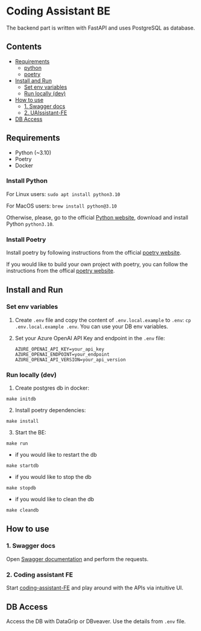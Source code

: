 # Coding Assistant BE

The backend part is written with FastAPI and uses PostgreSQL as database.

## Contents

- [Requirements](#requirements)
  - [python](#install-python)
  - [poetry](#install-poetry)
- [Install and Run](#install-and-run)
  - [Set env variables](#set-env-variables)
  - [Run locally (dev)](#run-locally-dev)
- [How to use](#how-to-use)
  - [1. Swagger docs](#1-swagger-docs)
  - [2. UAIssistant-FE](#2-uaissistant-fe)
- [DB Access](#db-access)

## Requirements

- Python (~3.10)
- Poetry
- Docker

### Install Python

For Linux users: `sudo apt install python3.10`

For MacOS users: `brew install python@3.10`

Otherwise, please, go to the official [Python website](https://www.python.org/downloads/), download and install Python `python3.10`.

### Install Poetry

Install poetry by following instructions from the official [poetry website](https://python-poetry.org/docs/).

If you would like to build your own project with poetry, you can follow the instructions from the offical [poetry website](https://python-poetry.org/docs/basic-usage/).

## Install and Run

### Set env variables

1. Create `.env` file and copy the content of `.env.local.example` to `.env`: `cp .env.local.example .env`. You can use your DB env variables.
2. Set your Azure OpenAI API Key and endpoint in the `.env` file:

   ```plaintext
   AZURE_OPENAI_API_KEY=your_api_key
   AZURE_OPENAI_ENDPOINT=your_endpoint
   AZURE_OPENAI_API_VERSION=your_api_version
   ```

### Run locally (dev)

1. Create postgres db in docker:

```
make initdb
```

2. Install poetry dependencies:

```
make install
```

3. Start the BE:

```
make run
```

- if you would like to restart the db

```
make startdb
```

- if you would like to stop the db

```
make stopdb
```

- if you would like to clean the db

```
make cleandb
```

## How to use

### 1. Swagger docs

Open [Swagger documentation](http://0.0.0.0:8000/docs#/) and perform the requests.

### 2. Coding assistant FE

Start [coding-assistant-FE](https://github.com/alinagaukhar/coding-assistant/tree/main/coding-assistant-FE) and play around with the APIs via intuitive UI.

## DB Access

Access the DB with DataGrip or DBveaver. Use the details from `.env` file.
